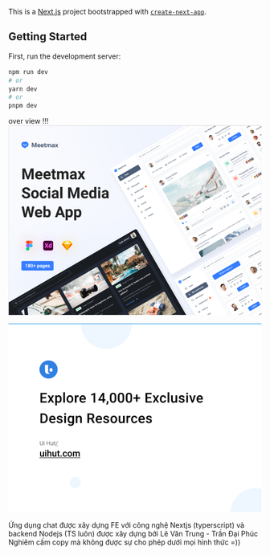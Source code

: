 This is a [Next.js](https://nextjs.org/) project bootstrapped with [`create-next-app`](https://github.com/vercel/next.js/tree/canary/packages/create-next-app).

## Getting Started

First, run the development server:

```bash
npm run dev
# or
yarn dev
# or
pnpm dev
```

over view !!!
![Alt text](./public/image-1.png)

![Alt text](./public/image-2.png)

Ứng dụng chat được xây dựng FE với công nghệ Nextjs (typerscript) và backend Nodejs (TS luôn) được xây dựng bởi Lê Văn Trung - Trần Đại Phúc  
Nghiêm cấm copy mà không được sự cho phép dưới mọi hình thức =)) 
